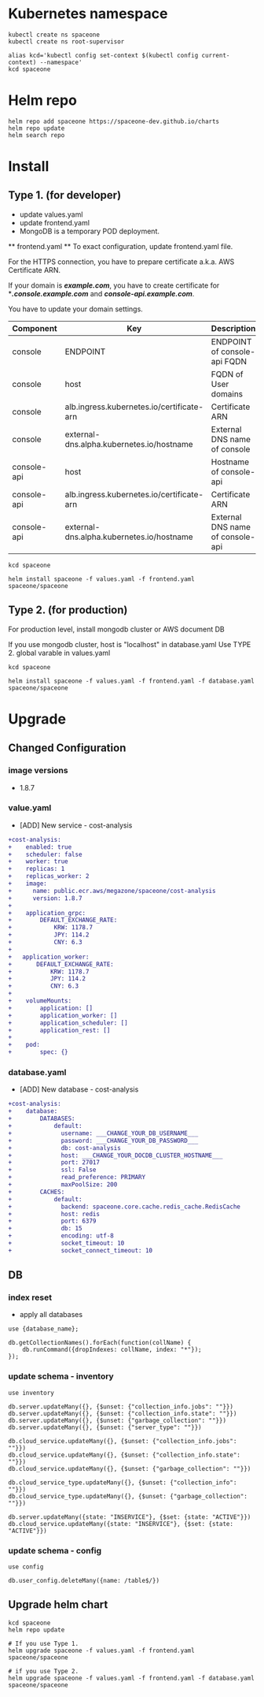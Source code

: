 # Kubernetes namespace

~~~
kubectl create ns spaceone
kubectl create ns root-supervisor

alias kcd='kubectl config set-context $(kubectl config current-context) --namespace'
kcd spaceone
~~~

# Helm repo

~~~
helm repo add spaceone https://spaceone-dev.github.io/charts
helm repo update
helm search repo
~~~

# Install

## Type 1. (for developer)
* update values.yaml
* update frontend.yaml
* MongoDB is a temporary POD deployment.

** frontend.yaml **
To exact configuration, update frontend.yaml file.

For the HTTPS connection, you have to prepare certificate a.k.a. AWS Certificate ARN.

If your domain is ***example.com***, you have to create certificate for ****.console.example.com*** and ***console-api.example.com***.


You have to update your domain settings.

| Component |	Key 				| Description |
| --- 		| --- 				| --- |
| console	| ENDPOINT 			| ENDPOINT of console-api FQDN |
| console	| host				| FQDN of User domains |
| console	| alb.ingress.kubernetes.io/certificate-arn |  Certificate ARN |
| console 	| external-dns.alpha.kubernetes.io/hostname | External DNS name of console	|
| console-api	| host				| Hostname of console-api |
| console-api	| alb.ingress.kubernetes.io/certificate-arn |  Certificate ARN |
| console-api	| external-dns.alpha.kubernetes.io/hostname | External DNS name of console-api	|

~~~
kcd spaceone

helm install spaceone -f values.yaml -f frontend.yaml spaceone/spaceone

~~~


## Type 2. (for production)

For production level, install mongodb cluster or AWS document DB

If you use mongodb cluster,
host is "localhost" in database.yaml
Use TYPE 2. global varable in values.yaml

~~~
kcd spaceone

helm install spaceone -f values.yaml -f frontend.yaml -f database.yaml spaceone/spaceone

~~~


# Upgrade
## Changed Configuration
### image versions
- 1.8.7

### value.yaml
- [ADD] New service - cost-analysis
```diff
+cost-analysis:
+    enabled: true
+    scheduler: false
+    worker: true
+    replicas: 1
+    replicas_worker: 2
+    image:
+      name: public.ecr.aws/megazone/spaceone/cost-analysis
+      version: 1.8.7
+
+    application_grpc:
+        DEFAULT_EXCHANGE_RATE:
+            KRW: 1178.7
+            JPY: 114.2
+            CNY: 6.3
+
+   application_worker:
+       DEFAULT_EXCHANGE_RATE:
+           KRW: 1178.7
+           JPY: 114.2
+           CNY: 6.3
+
+    volumeMounts:
+        application: []
+        application_worker: []
+        application_scheduler: []
+        application_rest: []
+
+    pod:
+        spec: {}
```
### database.yaml
- [ADD] New database - cost-analysis
```diff
+cost-analysis:
+    database:
+        DATABASES:
+            default:
+              username: ___CHANGE_YOUR_DB_USERNAME___
+              password: ___CHANGE_YOUR_DB_PASSWORD___
+              db: cost-analysis
+              host: ___CHANGE_YOUR_DOCDB_CLUSTER_HOSTNAME___
+              port: 27017
+              ssl: False
+              read_preference: PRIMARY
+              maxPoolSize: 200
+        CACHES:
+            default:
+              backend: spaceone.core.cache.redis_cache.RedisCache
+              host: redis
+              port: 6379
+              db: 15
+              encoding: utf-8
+              socket_timeout: 10
+              socket_connect_timeout: 10

```
## DB
### index reset
- apply all databases
```
use {database_name};
```
```
db.getCollectionNames().forEach(function(collName) { 
    db.runCommand({dropIndexes: collName, index: "*"});
});
```

### update schema - inventory
```
use inventory
```
```
db.server.updateMany({}, {$unset: {"collection_info.jobs": ""}})
db.server.updateMany({}, {$unset: {"collection_info.state": ""}})
db.server.updateMany({}, {$unset: {"garbage_collection": ""}})
db.server.updateMany({}, {$unset: {"server_type": ""}})

db.cloud_service.updateMany({}, {$unset: {"collection_info.jobs": ""}})
db.cloud_service.updateMany({}, {$unset: {"collection_info.state": ""}})
db.cloud_service.updateMany({}, {$unset: {"garbage_collection": ""}})

db.cloud_service_type.updateMany({}, {$unset: {"collection_info": ""}})
db.cloud_service_type.updateMany({}, {$unset: {"garbage_collection": ""}})

db.server.updateMany({state: "INSERVICE"}, {$set: {state: "ACTIVE"}})
db.cloud_service.updateMany({state: "INSERVICE"}, {$set: {state: "ACTIVE"}})
```
### update schema - config
```
use config
```
```
db.user_config.deleteMany({name: /table$/})
```


## Upgrade helm chart

~~~
kcd spaceone
helm repo update

# If you use Type 1.
helm upgrade spaceone -f values.yaml -f frontend.yaml spaceone/spaceone

# if you use Type 2.
helm upgrade spaceone -f values.yaml -f frontend.yaml -f database.yaml spaceone/spaceone
~~~
